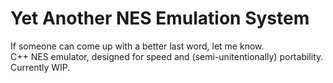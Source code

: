 # Yet Another NES Emulation System
If someone can come up with a better last word, let me know.  
C++ NES emulator, designed for speed and (semi-unitentionally) portability. Currently WIP.
